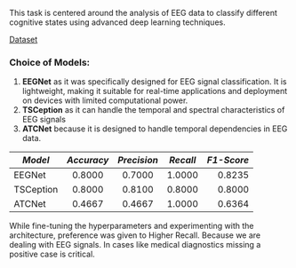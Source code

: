 This task is centered around the analysis of EEG data to classify different cognitive states
using advanced deep learning techniques.

[Dataset](https://physionet.org/content/eegmat/1.0.0/)

### Choice of Models:
1. **EEGNet** as it was specifically designed for EEG signal classification. It is lightweight, making it suitable for real-time applications and deployment on devices with limited computational power.
2. **TSCeption** as it can handle the temporal and spectral characteristics of EEG signals
3. **ATCNet** because it is designed to handle temporal dependencies in EEG data.


| *Model*    |*Accuracy*| *Precision*| *Recall* |*F1-Score*|
| -----------|:--------:|:----------:|:--------:| --------:|
| EEGNet     |  0.8000  | 0.7000     | 1.0000   |    0.8235|
| TSCeption  | 0.8000   |   0.8100   |  0.8000  |   0.8000 |
| ATCNet     |   0.4667 | 0.4667     | 1.0000   | 0.6364   |

While fine-tuning the hyperparameters and experimenting with the architecture, preference was given to Higher Recall.
Because we are dealing with EEG signals. In cases like medical diagnostics missing a positive case is critical.
